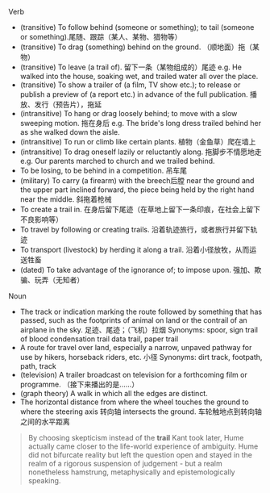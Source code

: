 Verb
- (transitive) To follow behind (someone or something); to tail (someone or something).尾随、跟踪（某人、某物、猎物等）
- (transitive) To drag (something) behind on the ground. （顺地面）拖（某物）
- (transitive) To leave (a trail of). 留下一条（某物组成的）尾迹
	e.g. He walked into the house, soaking wet, and trailed water all over the place.
- (transitive) To show a trailer of (a film, TV show etc.); to release or publish a preview of (a report etc.) in advance of the full publication. 播放、发行（预告片），拖延
- (intransitive) To hang or drag loosely behind; to move with a slow sweeping motion. 拖在身后
	e.g. The bride's long dress trailed behind her as she walked down the aisle.
- (intransitive) To run or climb like certain plants. 植物（金鱼草）爬在墙上
- (intransitive) To drag oneself lazily or reluctantly along. 拖脚步不情愿地走
	e.g. Our parents marched to church and we trailed behind.
- To be losing, to be behind in a competition. 吊车尾
- (military) To carry (a firearm) with the breech后膛 near the ground and the upper part inclined forward, the piece being held by the right hand near the middle. 斜拖着枪械
- To create a trail in. 在身后留下尾迹（在草地上留下一条印痕，在社会上留下不良影响等）
- To travel by following or creating trails. 沿着轨迹旅行，或者旅行并留下轨迹
- To transport (livestock) by herding it along a trail. 沿着小径放牧，从而运送牲畜
- (dated) To take advantage of the ignorance of; to impose upon. 强加、欺骗、玩弄（无知者）

Noun
- The track or indication marking the route followed by something that has passed, such as the footprints of animal on land or the contrail of an airplane in the sky. 足迹、尾迹；（飞机）拉烟
	Synonyms: spoor, sign
	trail of blood
	condensation trail
	data trail, paper trail
- A route for travel over land, especially a narrow, unpaved pathway for use by hikers, horseback riders, etc. 小径
	Synonyms: dirt track, footpath, path, track
- (television) A trailer broadcast on television for a forthcoming film or programme. （接下来播出的是……）
- (graph theory) A walk in which all the edges are distinct.
- The horizontal distance from where the wheel touches the ground to where the steering axis 转向轴 intersects the ground. 车轮触地点到转向轴之间的水平距离
 
 
 > By choosing skepticism instead of the **trail** Kant took later, Hume actually came closer to the life-world experience of ambiguity. Hume did not bifurcate reality but left the question open and stayed in the realm of a rigorous suspension of judgement - but a realm nonetheless hamstrung, metaphysically and epistemologically speaking. 
 
 